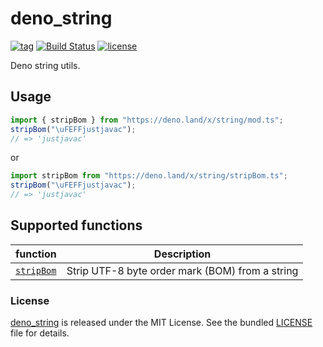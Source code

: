 # deno_string

[![tag](https://img.shields.io/github/release/justjavac/deno_string)](https://github.com/justjavac/deno_string/releases)
[![Build Status](https://github.com/justjavac/deno_string/workflows/ci/badge.svg?branch=master)](https://github.com/justjavac/deno_string/actions)
[![license](https://img.shields.io/github/license/justjavac/deno_string)](https://github.com/justjavac/deno_string/blob/master/LICENSE)

Deno string utils.

## Usage

```ts
import { stripBom } from "https://deno.land/x/string/mod.ts";
stripBom("\uFEFFjustjavac");
// => 'justjavac'
```

or

```ts
import stripBom from "https://deno.land/x/string/stripBom.ts";
stripBom("\uFEFFjustjavac");
// => 'justjavac'
```

## Supported functions

| function        | Description                                     |
| --------------- | ----------------------------------------------- |
| [`stripBom`][1] | Strip UTF-8 byte order mark (BOM) from a string |

[1]: https://doc.deno.land/https/deno.land/x/string/mod.ts#stripBom

### License

[deno_string](https://github.com/justjavac/deno_string) is released under the
MIT License. See the bundled [LICENSE](./LICENSE) file for details.
